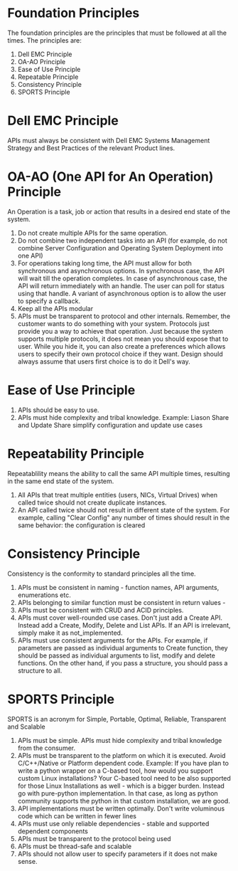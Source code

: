 Foundation Principles
=====================

The foundation principles are the principles that must be followed at all the times.  The principles are:
1. Dell EMC Principle
2. OA-AO Principle
3. Ease of Use Principle
4. Repeatable Principle
5. Consistency Principle
6. SPORTS Principle

# Dell EMC Principle
APIs must always be consistent with Dell EMC Systems Management Strategy and Best Practices of the relevant Product lines.

# OA-AO (One API for An Operation) Principle
An Operation is a task, job or action that results in a desired end state of the system.
1. Do not create multiple APIs for the same operation.
2. Do not combine two independent tasks into an API (for example, do not combine Server Configuration and Operating System Deployment into one API)
3. For operations taking long time, the API must allow for both synchronous and asynchronous options.  In synchronous case, the API will wait till the operation completes. In case of asynchronous case, the API will return immediately with an handle. The user can poll for status using that handle. A variant of asynchronous option is to allow the user to specify a callback.
4. Keep all the APIs modular
5. APIs must be transparent to protocol and other internals. Remember, the customer wants to do something with your system. Protocols just provide you a way to achieve that operation. Just because the system supports multiple protocols, it does not mean you should expose that to user.  While you hide it, you can also create a preferences which allows users to specify their own protocol choice if they want. Design should always assume that users first choice is to do it Dell's way.

# Ease of Use Principle
1. APIs should be easy to use.
2. APIs must hide complexity and tribal knowledge.  Example: Liason Share and Update Share simplify configuration and update use cases

# Repeatability Principle
Repeatablility means the ability to call the same API multiple times, resulting in the same end state of the system.
1. All APIs that treat multiple entities (users, NICs, Virtual Drives) when called twice should not create duplicate instances.
2. An API called twice should not result in different state of the system.  For example, calling "Clear Config" any number of times should result in the same behavior: the configuration is cleared

# Consistency Principle
Consistency is the conformity to standard principles all the time.
1. APIs must be consistent in naming - function names, API arguments, enumerations etc.
2. APIs belonging to similar function must be consistent in return values - 
3. APIs must be consistent with CRUD and ACID principles.
4. APIs must cover well-rounded use cases.  Don't just add a Create API.  Instead add a Create, Modify, Delete and List APIs.  If an API is irrelevant, simply make it as not_implemented.
5. APIs must use consistent arguments for the APIs.  For example, if parameters are passed as individual arguments to Create function, they should be passed as individual arguments to list, modify and delete functions. On the other hand, if you pass a structure, you should pass a structure to all.

# SPORTS Principle
SPORTS is an acronym for Simple, Portable, Optimal, Reliable, Transparent and Scalable
1. APIs must be simple. APIs must hide complexity and tribal knowledge from the consumer.
2. APIs must be transparent to the platform on which it is executed. Avoid C/C++/Native or Platform dependent code.  Example: If you have plan to write a python wrapper on a C-based tool, how would you support custom Linux installations? Your C-based tool need to be also supported for those Linux Installations as well - which is a bigger burden. Instead go with pure-python implementation. In that case, as long as python community supports the python in that custom installation, we are good. 
3. API implementations must be written optimally.  Don't write voluminous code which can be written in fewer lines
3. APIs must use only reliable dependencies - stable and supported dependent components
4. APIs must be transparent to the protocol being used
5. APIs must be thread-safe and scalable
6. APIs should not allow user to specify parameters if it does not make sense.


